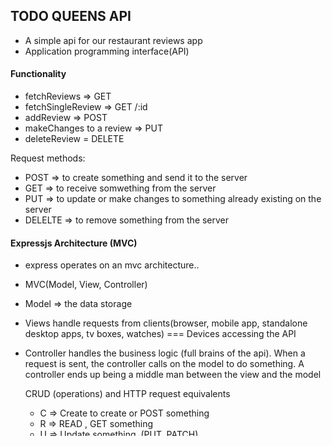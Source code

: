 ## TODO QUEENS API
- A simple api for our restaurant reviews app
- Application programming interface(API)

#### Functionality
- fetchReviews => GET
- fetchSingleReview => GET /:id
- addReview  => POST
- makeChanges to a review => PUT
- deleteReview = DELETE


Request methods:
- POST => to create something and send it to the server
- GET => to receive somwething from the server
- PUT => to update or make changes to something already existing on the server
- DELELTE => to remove something from the server

#### Expressjs  Architecture (MVC)
- express operates on an mvc architecture..
- MVC(Model, View, Controller)
- Model => the data storage
- Views handle requests from clients(browser, mobile app, standalone desktop apps, tv boxes, watches) === Devices accessing the API
- Controller handles the business logic (full brains of the api). When a request is sent, the controller calls on the model to do something.
  A controller ends up being a middle man between the view and the model


  CRUD (operations) and HTTP request equivalents 
  - C => Create to create or POST something
  - R => READ , GET something
  - U => Update something, (PUT, PATCH)
  - D => Delete , DELETE something from the server.


  #### How to update
  - Find the item
  - Make the change
  - Save the change if the item exists
  - If the item does'nt exist, notify the user

  ## how to delete
  - check if there are items
  - find a specific item
  - delete the item 
  - show a message or return the that doesn't have that deleted item